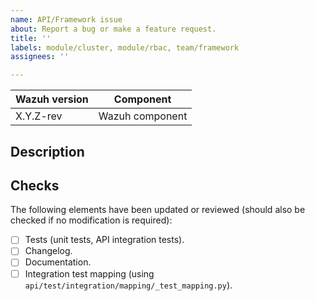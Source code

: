 ```yaml
---
name: API/Framework issue
about: Report a bug or make a feature request.
title: ''
labels: module/cluster, module/rbac, team/framework
assignees: ''

---
```


|Wazuh version|Component|
|---|---|
| X.Y.Z-rev | Wazuh component |

## Description
<!--
Whenever possible, issues should be created for bug reporting and feature requests.
For questions related to the user experience, please refer:
- Wazuh mailing list: https://groups.google.com/forum/#!forum/wazuh
- Join Wazuh on Slack: https://wazuh.com/community/join-us-on-slack
-->

## Checks
<!-- Do not modify, this will be ticked during development -->
The following elements have been updated or reviewed (should also be checked if no modification is required):
- [ ] Tests (unit tests, API integration tests).
- [ ] Changelog.
- [ ] Documentation.
- [ ] Integration test mapping (using `api/test/integration/mapping/_test_mapping.py`).
